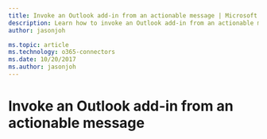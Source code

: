 ```yaml
---
title: Invoke an Outlook add-in from an actionable message | Microsoft Docs
description: Learn how to invoke an Outlook add-in from an actionable message and pass initialization data to the add-in.
author: jasonjoh

ms.topic: article
ms.technology: o365-connectors
ms.date: 10/20/2017
ms.author: jasonjoh
---
```


# Invoke an Outlook add-in from an actionable message

